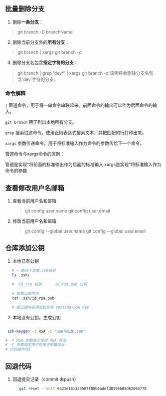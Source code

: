 ## 批量删除分支

1. 删除**一条分支**：

> git branch -D branchName

2. 删除当前分支外的**所有分支**：

> git branch | xargs git branch -d

3. 删除分支名包含**指定字符的分支**：

> git branch | grep 'dev*' | xargs git branch -d
> 该例将会删除分支名包含’dev’字符的分支。

### 命令解释

`|`
管道命令，用于将一串命令串联起来。前面命令的输出可以作为后面命令的输入。

`git branch`
用于列出本地所有分支。

`grep`
搜索过滤命令。使用正则表达式搜索文本，并把匹配的行打印出来。

`xargs`
参数传递命令。用于将标准输入作为命令的参数传给下一个命令。

管道命令与xargs命令的区别：

管道是实现“将前面的标准输出作为后面的标准输入
xargs是实现“将标准输入作为命令的参数


## 查看修改用户名邮箱

1. 查看当前用户名和邮箱
   
   > git config user.name
   > git config user.email

2. 修改当前用户名和邮箱

   > git config --global user.name <your name>
   > git config --global user.email  <your email>


## 仓库添加公钥

1. 本地已有公钥

```bash
   # ~ 路径下查看.ssh目录
   ls .ssh/
   
   #  id_rsa 私钥      id_rsa.pub 公钥
   
   # 查看公钥内容
   cat .ssh/id_rsa.pub

   # 把公钥内容添加到仓库 setting>SSH Key
```

2. 本地没有公钥，生成公钥

```bash

 ssh-keygen -t RSA -C "user@126.com"

# -t RSA 参数表示使用 RSA 算法
# -C 参数指定用户的电子邮箱地址
# 之后操作同1
```

## 回退代码

1. 回退提交记录（commit 未push）
   
   ```bash
      git reset --soft 6321e161323587f85b0addfd8196b08d82004778
   ```